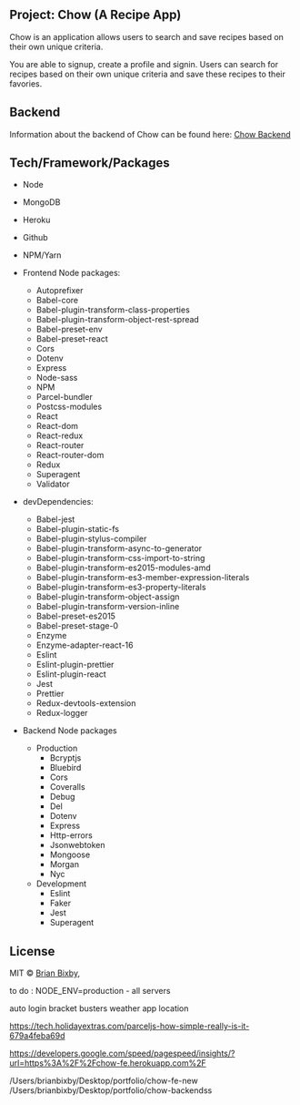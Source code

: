 ## Project: Chow (A Recipe App)

Chow is an application allows users to search and save recipes based on their own unique criteria.

You are able to signup, create a profile and signin. Users can search for recipes based on their own unique criteria and save these recipes to their favories. 

## Backend

Information about the backend of Chow can be found here: [Chow Backend](https://github.com/brianbixby/chow-backend)

## Tech/Framework/Packages

- Node 
- MongoDB
- Heroku
- Github
- NPM/Yarn
- Frontend Node packages:
  - Autoprefixer          
  - Babel-core         
  - Babel-plugin-transform-class-properties          
  - Babel-plugin-transform-object-rest-spread          
  - Babel-preset-env          
  - Babel-preset-react                        
  - Cors                   
  - Dotenv          
  - Express          
  - Node-sass         
  - NPM          
  - Parcel-bundler
  - Postcss-modules          
  - React                   
  - React-dom          
  - React-redux          
  - React-router          
  - React-router-dom          
  - Redux                          
  - Superagent                  
  - Validator                  
- devDependencies:
  - Babel-jest
  - Babel-plugin-static-fs
  - Babel-plugin-stylus-compiler
  - Babel-plugin-transform-async-to-generator
  - Babel-plugin-transform-css-import-to-string
  - Babel-plugin-transform-es2015-modules-amd
  - Babel-plugin-transform-es3-member-expression-literals
  - Babel-plugin-transform-es3-property-literals
  - Babel-plugin-transform-object-assign
  - Babel-plugin-transform-version-inline
  - Babel-preset-es2015
  - Babel-preset-stage-0     
  - Enzyme          
  - Enzyme-adapter-react-16          
  - Eslint          
  - Eslint-plugin-prettier
  - Eslint-plugin-react          
  - Jest    
  - Prettier      
  - Redux-devtools-extension
  - Redux-logger 

- Backend Node packages
  - Production
    - Bcryptjs
    - Bluebird
    - Cors
    - Coveralls
    - Debug 
    - Del 
    - Dotenv 
    - Express  
    - Http-errors 
    - Jsonwebtoken 
    - Mongoose 
    - Morgan
    - Nyc
  - Development
    - Eslint
    - Faker
    - Jest
    - Superagent

## License

MIT © [Brian Bixby](https://github.com/brianbixby),


to do :
NODE_ENV=production - all servers

auto login bracket busters
weather app location

https://tech.holidayextras.com/parceljs-how-simple-really-is-it-679a4feba69d

https://developers.google.com/speed/pagespeed/insights/?url=https%3A%2F%2Fchow-fe.herokuapp.com%2F

/Users/brianbixby/Desktop/portfolio/chow-fe-new
/Users/brianbixby/Desktop/portfolio/chow-backendss